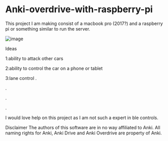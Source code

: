 # Anki-overdrive-with-raspberry-pi

This project I am making consist of a macbook pro (2017?) and a raspberry pi or something similar to run the server.

![image](https://github.com/user-attachments/assets/44050f9d-6b86-48ed-84a9-a3b0f52888ad)


Ideas

1:ability to attack other cars

2:ability to control the car on a phone or tablet

3:lane control
.

.

.

.

I would love help on this project as I am not such a expert in ble controls.

Disclaimer
The authors of this software are in no way affiliated to Anki. All naming rights for Anki, Anki Drive and Anki Overdrive are property of Anki.

